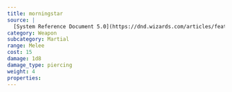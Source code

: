 ```yaml
---
title: morningstar
source: |
  [System Reference Document 5.0](https://dnd.wizards.com/articles/features/systems-reference-document-srd)
category: Weapon
subcategory: Martial
range: Melee
cost: 15
damage: 1d8
damage_type: piercing
weight: 4
properties:
---
```

